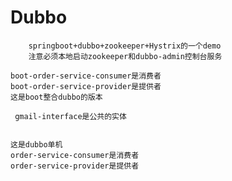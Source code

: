 # Dubbo  
        springboot+dubbo+zookeeper+Hystrix的一个demo
        注意必须本地启动zookeeper和dubbo-admin控制台服务

    boot-order-service-consumer是消费者
    boot-order-service-provider是提供者
    这是boot整合dubbo的版本
    
     gmail-interface是公共的实体
    
    
    这是dubbo单机
    order-service-consumer是消费者
    order-service-provider是提供者
      
      
